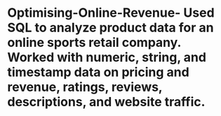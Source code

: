 # Optimising-Online-Revenue- Used SQL  to analyze product data for an online sports retail company. Worked with numeric, string, and timestamp data on pricing and revenue, ratings, reviews, descriptions, and website traffic.
